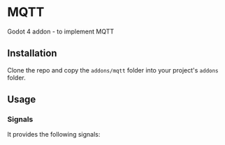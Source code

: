 # MQTT

Godot 4 addon - to implement MQTT

## Installation

Clone the repo and copy the `addons/mqtt` folder into your project's `addons` folder. 

## Usage


### Signals

It provides the following signals:

